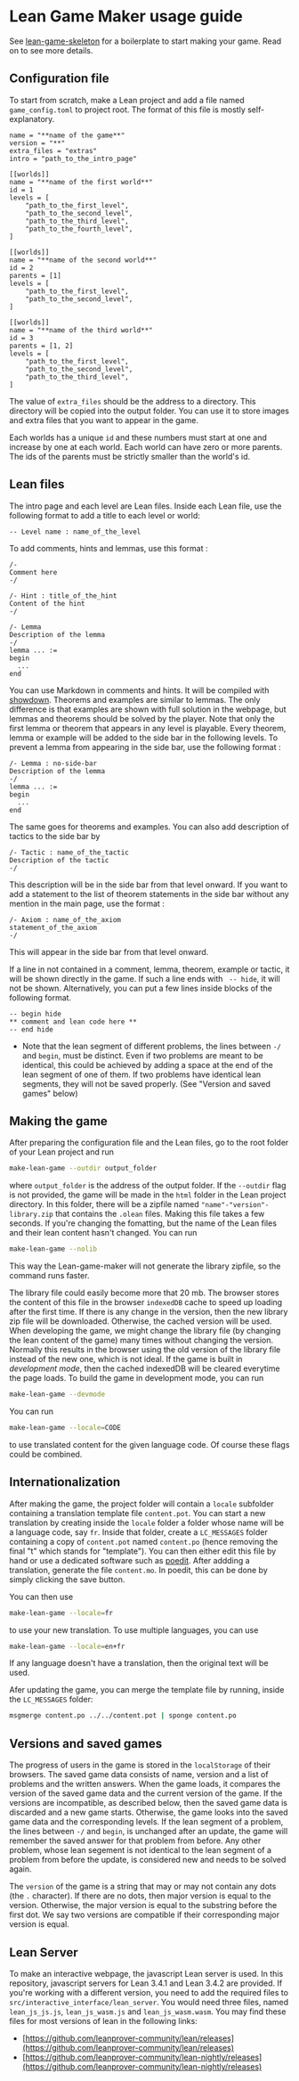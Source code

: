 # Lean Game Maker usage guide
See [lean-game-skeleton](https://github.com/kbuzzard/lean-game-skeleton) for a boilerplate to start making your game. 
Read on to see more details.

## Configuration file
To start from scratch, make a Lean project and add a file named `game_config.toml` to project root.
The format of this file is mostly self-explanatory.

```
name = "**name of the game**"
version = "**"
extra_files = "extras"
intro = "path_to_the_intro_page"

[[worlds]]
name = "**name of the first world**"
id = 1
levels = [
	"path_to_the_first_level",
	"path_to_the_second_level",
	"path_to_the_third_level",
	"path_to_the_fourth_level",
]

[[worlds]]
name = "**name of the second world**"
id = 2
parents = [1]
levels = [
	"path_to_the_first_level",
	"path_to_the_second_level",
]

[[worlds]]
name = "**name of the third world**"
id = 3
parents = [1, 2]
levels = [
	"path_to_the_first_level",
	"path_to_the_second_level",
	"path_to_the_third_level",
]
```

The value of `extra_files` should be the address to a directory.
This directory will be copied into the output folder.
You can use it to store images and extra files that you want to appear in the game.

Each worlds has a unique `id` and these numbers must start at one and increase by one at each world.
Each world can have zero or more parents.
The ids of the parents must be strictly smaller than the world's id.



## Lean files
The intro page and each level are Lean files.
Inside each Lean file, use the following format to add a title to each level or world:

```lean
-- Level name : name_of_the_level
```
To add comments, hints and lemmas, use this format :

```lean
/-
Comment here
-/

/- Hint : title_of_the_hint
Content of the hint
-/

/- Lemma
Description of the lemma
-/
lemma ... :=
begin
  ...
end
```
You can use Markdown in comments and hints. It will be compiled with [showdown](http://demo.showdownjs.com/).
Theorems and examples are similar to lemmas. The only difference is that examples are shown with full solution in the webpage, but lemmas and theorems should be solved by the player.
Note that only the first lemma or theorem that appears in any level is playable.
Every theorem, lemma or example will be added to the side bar in the following levels.
To prevent a lemma from appearing in the side bar, use the following format :

```lean
/- Lemma : no-side-bar
Description of the lemma
-/
lemma ... :=
begin
  ...
end
```
The same goes for theorems and examples.
You can also add description of tactics to the side bar by

```lean
/- Tactic : name_of_the_tactic
Description of the tactic
-/
```
This description will be in the side bar from that level onward.
If you want to add a statement to the list of theorem statements in the side bar without any mention in the main page, use the format :

```lean
/- Axiom : name_of_the_axiom
statement_of_the_axiom
-/
```
This will appear in the side bar from that level onward.

If a line in not contained in a comment, lemma, theorem, example or tactic, it will be shown directly in the game. If such a line ends with ` -- hide`, it will not be shown. Alternatively, you can put a few lines inside blocks of the following format.
```lean
-- begin hide
** comment and lean code here **
-- end hide
```

 * Note that the lean segment of different problems, the lines between `-/` and `begin`, must be distinct. Even if two problems are meant to be identical, this could be achieved by adding a space at the end of the lean segment of one of them. If two problems have identical lean segments, they will not be saved properly. (See "Version and saved games" below)

## Making the game

After preparing the configuration file and the Lean files, go to the root folder of your Lean project and run
```bash
make-lean-game --outdir output_folder
```
where `output_folder` is the address of the output folder.
If the `--outdir` flag is not provided, the game will be made in the `html` folder in the Lean project directory.
In this folder, there will be a zipfile named `"name"-"version"-library.zip` that contains the `.olean` files.
Making this file takes a few seconds.
If you're changing the fomatting, but the name of the Lean files and their lean content hasn't changed.
You can run
```bash
make-lean-game --nolib
```
This way the Lean-game-maker will not generate the library zipfile, so the command runs faster.

The library file could easily become more that 20 mb.
The browser stores the content of this file in the browser `indexedDB` cache to speed up loading after the first time.
If there is any change in the version, then the new library zip file will be downloaded.
Otherwise, the cached version will be used.
When developing the game, we might change the library file (by changing the lean content of the game) many times without changing the version.
Normally this results in the browser using the old version of the library file instead of the new one, which is not ideal.
If the game is built in *development mode*, then the cached indexedDB will be cleared everytime the page loads.
To build the game in development mode, you can run 
```bash
make-lean-game --devmode
```

You can run
```bash
make-lean-game --locale=CODE
```
to use translated content for the given language code.
Of course these flags could be combined.

## Internationalization

After making the game, the project folder will contain a `locale`
subfolder containing a translation template file `content.pot`.
You can start a new translation by creating inside the `locale` folder
a folder whose name will be a language code, say `fr`. Inside that
folder, create a `LC_MESSAGES` folder containing a copy of `content.pot`
named `content.po` (hence removing the final "t" which stands for
"template"). You can then either edit this file by hand or use a
dedicated software such as [poedit](https://poedit.net/).
After addding a translation, generate the file `content.mo`.
In poedit, this can be done by simply clicking the save button.

You can then use 
```bash
make-lean-game --locale=fr
```
to use your new
translation. To use multiple languages, you can use
```bash
make-lean-game --locale=en+fr
```
If any language doesn't have a translation, then the original text will be used.

Afer updating the game, you can merge the template file
by running, inside the `LC_MESSAGES` folder:
```bash
msgmerge content.po ../../content.pot | sponge content.po
```

## Versions and saved games

The progress of users in the game is stored in the `localStorage` of their browsers.
The saved game data consists of name, version and a list of problems and the written answers.
When the game loads, it compares the version of the saved game data and the current version of the game.
If the versions are incompatible, as described below, then the saved game data is discarded and a new game starts.
Otherwise, the game looks into the saved game data and the corresponding levels.
If the lean segment of a problem, the lines between `-/` and `begin`, is unchanged after an update, the game will remember the saved answer for that problem from before.
Any other problem, whose lean segement is not identical to the lean segment of a problem from before the update, is considered new and needs to be solved again.

The `version` of the game is a string that may or may not contain any dots (the `.` character).
If there are no dots, then major version is equal to the version. Otherwise, the major version is equal to the substring before the first dot.
We say two versions are compatible if their corresponding major version is equal.


## Lean Server
To make an interactive webpage, the javascript Lean server is used. In this repository, javascript servers for Lean 3.4.1 and Lean 3.4.2 are provided. If you're working with a different version, you need to add the required files to `src/interactive_interface/lean_server`. You would need three files, named `lean_js_js.js`, `lean_js_wasm.js` and `lean_js_wasm.wasm`.
You may find these files for most versions of lean in the following links:
- [https://github.com/leanprover-community/lean/releases](https://github.com/leanprover-community/lean/releases)
- [https://github.com/leanprover-community/lean-nightly/releases](https://github.com/leanprover-community/lean-nightly/releases)